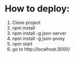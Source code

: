 # How to deploy:

1. Clone project
2. npm install
3. npm install -g json-server
4. npm install -g json-proxy
5. npm start
6. go to http://localhost:3000/